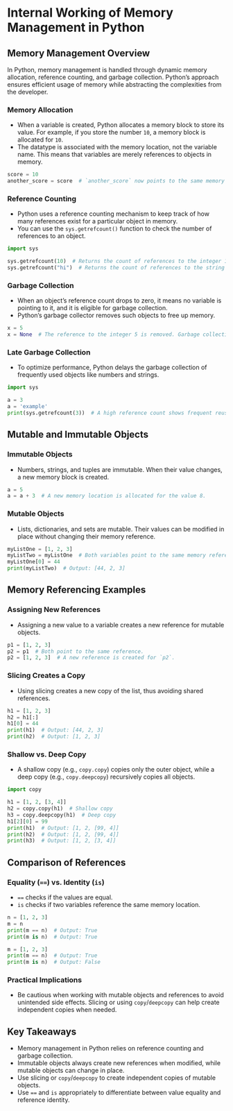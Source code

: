 # Internal Working of Memory Management in Python

## Memory Management Overview

In Python, memory management is handled through dynamic memory allocation, reference counting, and garbage collection. Python’s approach ensures efficient usage of memory while abstracting the complexities from the developer.

### Memory Allocation
- When a variable is created, Python allocates a memory block to store its value. For example, if you store the number `10`, a memory block is allocated for `10`.
- The datatype is associated with the memory location, not the variable name. This means that variables are merely references to objects in memory.

```python
score = 10
another_score = score  # `another_score` now points to the same memory reference as `score`.
```

### Reference Counting
- Python uses a reference counting mechanism to keep track of how many references exist for a particular object in memory.
- You can use the `sys.getrefcount()` function to check the number of references to an object.

```python
import sys

sys.getrefcount(10)  # Returns the count of references to the integer 10.
sys.getrefcount("hi")  # Returns the count of references to the string "hi".
```

### Garbage Collection
- When an object’s reference count drops to zero, it means no variable is pointing to it, and it is eligible for garbage collection.
- Python’s garbage collector removes such objects to free up memory.

```python
x = 5
x = None  # The reference to the integer 5 is removed. Garbage collection will clean it up eventually.
```

### Late Garbage Collection
- To optimize performance, Python delays the garbage collection of frequently used objects like numbers and strings.

```python
import sys

a = 3
a = 'example'
print(sys.getrefcount(3))  # A high reference count shows frequent reuse of the integer 3.
```

## Mutable and Immutable Objects

### Immutable Objects
- Numbers, strings, and tuples are immutable. When their value changes, a new memory block is created.

```python
a = 5
a = a + 3  # A new memory location is allocated for the value 8.
```

### Mutable Objects
- Lists, dictionaries, and sets are mutable. Their values can be modified in place without changing their memory reference.

```python
myListOne = [1, 2, 3]
myListTwo = myListOne  # Both variables point to the same memory reference.
myListOne[0] = 44
print(myListTwo)  # Output: [44, 2, 3]
```

## Memory Referencing Examples

### Assigning New References
- Assigning a new value to a variable creates a new reference for mutable objects.

```python
p1 = [1, 2, 3]
p2 = p1  # Both point to the same reference.
p2 = [1, 2, 3]  # A new reference is created for `p2`.
```

### Slicing Creates a Copy
- Using slicing creates a new copy of the list, thus avoiding shared references.

```python
h1 = [1, 2, 3]
h2 = h1[:]
h1[0] = 44
print(h1)  # Output: [44, 2, 3]
print(h2)  # Output: [1, 2, 3]
```

### Shallow vs. Deep Copy
- A shallow copy (e.g., `copy.copy`) copies only the outer object, while a deep copy (e.g., `copy.deepcopy`) recursively copies all objects.

```python
import copy

h1 = [1, 2, [3, 4]]
h2 = copy.copy(h1)  # Shallow copy
h3 = copy.deepcopy(h1)  # Deep copy
h1[2][0] = 99
print(h1)  # Output: [1, 2, [99, 4]]
print(h2)  # Output: [1, 2, [99, 4]]
print(h3)  # Output: [1, 2, [3, 4]]
```

## Comparison of References

### Equality (`==`) vs. Identity (`is`)
- `==` checks if the values are equal.
- `is` checks if two variables reference the same memory location.

```python
n = [1, 2, 3]
m = n
print(m == n)  # Output: True
print(m is n)  # Output: True

m = [1, 2, 3]
print(m == n)  # Output: True
print(m is n)  # Output: False
```

### Practical Implications
- Be cautious when working with mutable objects and references to avoid unintended side effects. Slicing or using `copy`/`deepcopy` can help create independent copies when needed.

## Key Takeaways
- Memory management in Python relies on reference counting and garbage collection.
- Immutable objects always create new references when modified, while mutable objects can change in place.
- Use slicing or `copy`/`deepcopy` to create independent copies of mutable objects.
- Use `==` and `is` appropriately to differentiate between value equality and reference identity.













<!-- Internal working of the python -->
<!-- 
In python we can manage memory as well , apart from grabage colletion 
In memory block we added the text [10] now it is created when someone ased for this reference 
score=10, a_score=score //since python optimises it gives the same reference to it 
,suppose we take another variable id=5 , now suppose the use of id is not anymore 
so we remove it , so no one is now pointing to 5 so garbage colletion comes in the picture 
and removes the unpointed 5 in the memory, how to count the number of references in the memory 
ref_count //this keeps the count of number of refernces in the memory, memory reference count


<!-- datatype is given to memory location and not the variable -->
<!-- datatype is given to the memory type -->


<!-- >>> sys.getrefcount(24601)
3
>>> sys.getrefcount('hi')
 -->


<!-- Late garbage collection to save time in future 
>>> a=3
>>> a
3
>>> a = 'chaiaurcode'
>>> a
'chaiaurcode'
>>> import sys
>>> sys.getrefcount(3)
4294967295
>>> 

//python does not immediatly collects the number or string as these are used frquently
 -->


<!-- 
>>> a
5
>>> b
2
>>> a=a+3
>>> a
8
>>> 


<-- the reference where a points to gets incremented by 3 -->
<!-- a=a+2 first refernce is resolve a=5+2 goes to calculation 
then new memory location is relocated for 7 and then a points to 7 and old 5 gets delete(not immediately) -->



<!-- myListOne=[1,2,3] -->
<!-- >>> myListOne=[1,2,3]
>>> myListTwo=myListOne
>>>  
first list reference is created then myListOne points to it and then we have MyListTwo,
it points to same reference , now if we try to change value of myListOne
will it affect myListTwo?? no new referece for myListone is created with modified value, but if we try to change a particular value using the 
index notation then myListTwo will get affected again same result as list as myListTwo is assigned the same reference 

-->

<!-- variant one  -->
<!-- 
>>> l1=[1,2,3]
>>> l2=l1
>>> l1
[1, 2, 3]
>>> l2
[1, 2, 3]
>>> l1[0]=44
>>> l1
[44, 2, 3]
>>> l2
[44, 2, 3]
>>> 
 -->



 <!-- variant two -->
 <!-- 
 
 >>> p1= [1,2,3]
>>> p2=[1,2,3]
>>> p1[0]=44
>>> p1
[44, 2, 3]
>>> p2
[1, 2, 3]
>>> 

  -->



  <!-- p1=[1,2,3]
  p2=p1
  p2=[1,2,3] -->
  <!-- now here we might think that p2 will get assigned the same reference 
  but as we know that list is mutable so if we change p1 now then p1 and p2 is different , change ho sakta hai to different reference do -->


  <!-- h1 = [1,2,3] -->
  <!-- h2=h1[0:]
  //in this case we create entirely new copy for h2 not referencing it , slicing creates the copy-->



  <!-- 
  >>> h2=h1[0:]
>>> h1
[1, 2, 3]
>>> h2
[1, 2, 3]
>>> h1[0]=44
>>> h1
[44, 2, 3]
>>> h2
[1, 2, 3]
>>> 
   -->



   <!-- 
   >>> import copy
>>> h1=[1,2,3]
>>> h2= copy.copy(h1)
>>> j1
Traceback (most recent call last):
  File "<stdin>", line 1, in <module>
NameError: name 'j1' is not defined. Did you mean: 'h1'?
>>> h1
[1, 2, 3]
>>> h2
[1, 2, 3]
>>> 
   <!-- this will not copy the list present inside the list, so we use deepcopy  -->




<!-- 
>>> n=[1,2,3]
>>> m=n
>>> m
[1, 2, 3]
>>> n
[1, 2, 3]
>>> m==n
True
>>> 
 -->



 <!-- 
 >>> n=[1,2,3]
>>> m=n
>>> m
[1, 2, 3]
>>> n
[1, 2, 3]
>>> m is n  //checkes memory refernce 
True
>>>  -->




<!-- 
>>> n=[1,2,3]
>>> m=n
>>> m
[1, 2, 3]
>>> n
[1, 2, 3]
>>> m==n
True
>>> m=[1,2,3]
>>> m==n
True
>>> m is n
False
>>> 
 -->